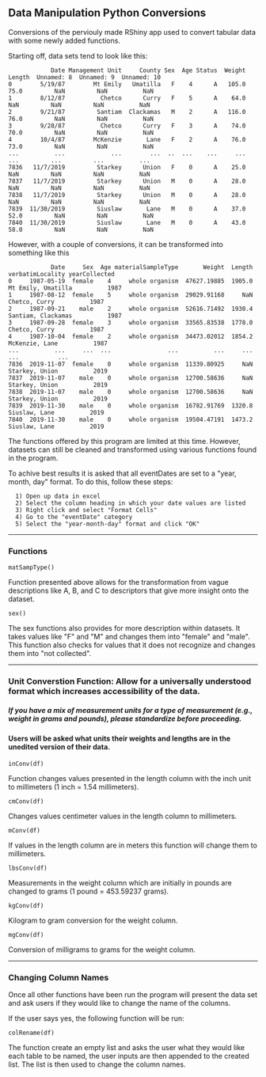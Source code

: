 <h2>Data Manipulation Python Conversions</h2>

Conversions of the perviouly made RShiny app used to convert tabular data with some newly added functions. 

Starting off, data sets tend to look like this:

```
            Date Management Unit     County Sex  Age Status  Weight  Length  Unnamed: 8  Unnamed: 9  Unnamed: 10
0        5/19/87        Mt Emily   Umatilla   F    4      A   105.0    75.0         NaN         NaN          NaN
1        8/12/87          Chetco      Curry   F    5      A    64.0     NaN         NaN         NaN          NaN
2        9/21/87         Santiam  Clackamas   M    2      A   116.0    76.0         NaN         NaN          NaN
3        9/28/87          Chetco      Curry   F    3      A    74.0    70.0         NaN         NaN          NaN
4        10/4/87        McKenzie       Lane   F    2      A    76.0    73.0         NaN         NaN          NaN
...          ...             ...        ...  ..  ...    ...     ...     ...         ...         ...          ...
7836   11/7/2019         Starkey      Union   F    0      A    25.0     NaN         NaN         NaN          NaN
7837   11/7/2019         Starkey      Union   M    0      A    28.0     NaN         NaN         NaN          NaN
7838   11/7/2019         Starkey      Union   M    0      A    28.0     NaN         NaN         NaN          NaN
7839  11/30/2019         Siuslaw       Lane   M    0      A    37.0    52.0         NaN         NaN          NaN
7840  11/30/2019         Siuslaw       Lane   M    0      A    43.0    58.0         NaN         NaN          NaN

```
However, with a couple of conversions, it can be transformed into something like this

```
            Date     Sex  Age materialSampleType       Weight  Length    verbatimLocality yearCollected
0     1987-05-19  female    4     whole organism  47627.19885  1905.0  Mt Emily, Umatilla          1987
1     1987-08-12  female    5     whole organism  29029.91168     NaN       Chetco, Curry          1987
2     1987-09-21    male    2     whole organism  52616.71492  1930.4  Santiam, Clackamas          1987
3     1987-09-28  female    3     whole organism  33565.83538  1778.0       Chetco, Curry          1987
4     1987-10-04  female    2     whole organism  34473.02012  1854.2      McKenzie, Lane          1987
...          ...     ...  ...                ...          ...     ...                 ...           ...
7836  2019-11-07  female    0     whole organism  11339.80925     NaN      Starkey, Union          2019
7837  2019-11-07    male    0     whole organism  12700.58636     NaN      Starkey, Union          2019
7838  2019-11-07    male    0     whole organism  12700.58636     NaN      Starkey, Union          2019
7839  2019-11-30    male    0     whole organism  16782.91769  1320.8       Siuslaw, Lane          2019
7840  2019-11-30    male    0     whole organism  19504.47191  1473.2       Siuslaw, Lane          2019

```
The functions offered by this program are limited at this time. However, datasets can still be cleaned and transformed 
using various functions found in the program.

To achive best results it is asked that all eventDates are set to a "year, month, day" format. To do this, follow these steps:

      1) Open up data in excel
      2) Select the column heading in which your date values are listed 
      3) Right click and select "Format Cells"
      4) Go to the "eventDate" category
      5) Select the "year-month-day" format and click "OK"

-----------------------------------------------------------------------------------------------------------------------

<h3>Functions</h3>

```
matSampType()
```
Function presented above allows for the transformation from vague descriptions like A, B, and C to descriptors that 
give more insight onto the dataset. 

```
sex()
```
The sex functions also provides for more description within datasets. It takes values like "F" and "M" and changes them 
into "female" and "male". This function also checks for values that it does not recognize and changes them into 
"not collected".

-----------------------------------------------------------------------------------------------------------------------

<h3>Unit Converstion Function: Allow for a universally understood format which increases accessibility of the data.</h3>

<h5>If you have a mix of measurement units for a type of measurement (e.g., weight in grams and pounds), please standardize before proceeding.</h5>

<h4>Users will be asked what units their weights and lengths are in the unedited version of their data.</h4>

```
inConv(df)
```
Function changes values presented in the length column with the inch unit to millimeters (1 inch = 1.54 millimeters).

```
cmConv(df)
```
Changes values centimeter values in the length column to millimeters. 
```
mConv(df)
```
If values in the length column are in meters this function will change them to millimeters.

```
lbsConv(df)
```
Measurements in the weight column which are initially in pounds are changed to grams (1 pound = 453.59237 grams).
```
kgConv(df)
```
Kilogram to gram conversion for the weight column.
```
mgConv(df)
```
Conversion of milligrams to grams for the weight column. 

-----------------------------------------------------------------------------------------------------------------------

<h3>Changing Column Names</h3>

Once all other functions have been run the program will present the data set and ask users if they would like to change the name of the columns.

If the user says yes, the following function will be run:
```
colRename(df)
```
The function create an empty list and asks the user what they would like each table to be named, the user inputs are then appended to the created list.
The list is then used to change the column names.

